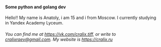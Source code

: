 #### Some python and golang dev

Hello!! My name is Anatoly, i am 15 and i from Moscow.
I currently studying in Yandex Academy Lyceum.

###### You can find me at https://vk.com/cralix.tiff, or write to cralixraev@gmail.com. My website is https://cralix.ru
